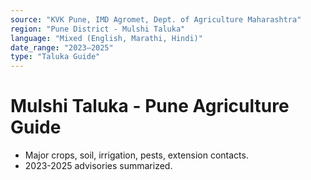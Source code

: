 ```yaml
---
source: "KVK Pune, IMD Agromet, Dept. of Agriculture Maharashtra"
region: "Pune District - Mulshi Taluka"
language: "Mixed (English, Marathi, Hindi)"
date_range: "2023–2025"
type: "Taluka Guide"
---
```


# Mulshi Taluka - Pune Agriculture Guide
- Major crops, soil, irrigation, pests, extension contacts.
- 2023-2025 advisories summarized.
